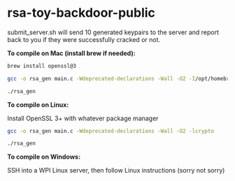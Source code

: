 # rsa-toy-backdoor-public


submit_server.sh will send 10 generated keypairs to the server and report back to you if they were successfully cracked or not.

**To compile on Mac (install brew if needed):**
```bash
brew install openssl@3

gcc -o rsa_gen main.c -Wdeprecated-declarations -Wall -O2 -I/opt/homebrew/opt/openssl@3/include -L/opt/homebrew/opt/openssl@3/lib -lcrypto

./rsa_gen
```

**To compile on Linux:**

Install OpenSSL 3+ with whatever package manager
```bash
gcc -o rsa_gen main.c -Wdeprecated-declarations -Wall -O2 -lcrypto

./rsa_gen
```

**To compile on Windows:**

SSH into a WPI Linux server, then follow Linux instructions (sorry not sorry)

